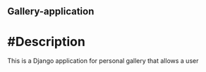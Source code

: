 ## Gallery-application

# #Description
This is a Django application for personal gallery that allows a user